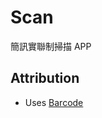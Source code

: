 # Scan

簡訊實聯制掃描 APP

Attribution
-----------
* Uses [Barcode](https://github.com/kroegerama/barcode-kaiteki)
